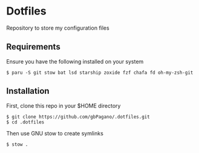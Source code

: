 # Dotfiles

Repository to store my configuration files

## Requirements

Ensure you have the following installed on your system
```
$ paru -S git stow bat lsd starship zoxide fzf chafa fd oh-my-zsh-git
```

## Installation

First, clone this repo in your $HOME directory
```
$ git clone https://github.com/gbPagano/.dotfiles.git
$ cd .dotfiles
```
Then use GNU stow to create symlinks
```
$ stow .
```
